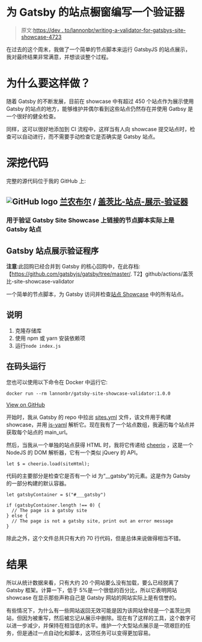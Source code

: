 # 为 Gatsby 的站点橱窗编写一个验证器

> 原文:[https://dev . to/lannonbr/writing-a-validator-for-gatsbys-site-showcase-4723](https://dev.to/lannonbr/writing-a-validator-for-gatsbys-site-showcase-4723)

在过去的这个周末，我做了一个简单的节点脚本来运行 GatsbyJS 的站点展示，我对最终结果非常满意，并想谈谈整个过程。

# [](#why-do-this)为什么要这样做？

随着 Gatsby 的不断发展，目前在 showcase 中有超过 450 个站点作为展示使用 Gatsby 的站点的地方，能够维护并偶尔看到这些站点仍然存在并使用 Gatbsy 是一个很好的健全检查。

同样，这可以很好地添加到 CI 流程中，这样当有人向 showcase 提交站点时，检查可以自动进行，而不需要手动检查它是否确实是 Gatsby 站点。

# [](#dig-into-the-code)深挖代码

完整的源代码位于我的 GitHub 上:

## ![GitHub logo](../Images/a73f630113876d78cff79f59c2125b24.png) [兰农布尔](https://github.com/lannonbr) / [盖茨比-站点-展示-验证器](https://github.com/lannonbr/gatsby-site-showcase-validator)

### 用于验证 Gatsby Site Showcase 上链接的节点脚本实际上是 Gatsby 站点

<article class="markdown-body entry-content container-lg" itemprop="text">

# Gatsby 站点展示验证程序

**注意**:此回购已经合并到 Gatsby 的核心回购中，在此存档:【https://github.com/gatsbyjs/gatsby/tree/master/. T2】github/actions/盖茨比-site-showcase-validator

一个简单的节点脚本，为 Gatsby 访问并检查[站点 Showcase](https://www.gatsbyjs.org/showcase/) 中的所有站点。

## 说明

1.  克隆存储库
2.  使用 npm 或 yarn 安装依赖项
3.  运行`node index.js`

## 在码头运行

您也可以使用以下命令在 Docker 中运行它:

```
docker run --rm lannonbr/gatsby-site-showcase-validator:1.0.0 
```

</article>

[View on GitHub](https://github.com/lannonbr/gatsby-site-showcase-validator)

开始时，我从 Gatsby 的 repo 中拉出 [sites.yml](https://github.com/gatsbyjs/gatsby/blob/master/docs/sites.yml) 文件，该文件用于构建 showcase，并用 [js-yaml](https://www.npmjs.com/package/js-yaml) 解析它。现在我有了一个站点数组，我遍历每个站点并获取每个站点的 main_url。

然后，当我从一个单独的站点获得 HTML 时，我将它传递给 [cheerio](https://cheerio.js.org/) ，这是一个 NodeJS 的 DOM 解析器，它有一个类似 jQuery 的 API。

```
let $ = cheerio.load(siteHtml); 
```

代码的主要部分是检查它是否有一个 id 为“__gatsby”的元素。这是作为 Gatsby 的一部分构建的默认容器。

```
let gatsbyContainer = $("#___gatsby")

if (gatsbyContainer.length !== 0) {
  // The page is a gatsby site
} else {
  // The page is not a gatsby site, print out an error message
} 
```

除此之外，这个文件总共只有大约 70 行代码，但是总体来说做得相当不错。

# [](#results)结果

所以从统计数据来看，只有大约 20 个网站要么没有加载，要么已经脱离了 Gatsby 框架。计算一下，低于 5%是一个很低的百分比，所以它表明网站 showcase 在显示那些声称自己是 Gatsby 网站的网站实际上是有信誉的。

有些情况下，为什么有一些网站返回无效可能是因为该网站曾经是一个盖茨比网站，但因为被重写，然后被忘记从展示中删除。现在有了这样的工具，这个数字可以进一步减少，并保持在相当低的水平。维护一个大型站点展示是一项艰巨的任务，但是通过一点自动化和脚本，这项任务可以变得更加容易。